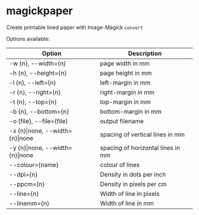 # magickpaper

Create printable lined paper with Image-Magick `convert`

Options available:

| Option                            | Description                       |
|-----------------------------------|-----------------------------------|
| -w {n}, --width={n}               | page width in mm                  |
| -h {n}, --height={n}              | page height in mm                 |
|  -l {n}, --left={n}               | left-margin in mm                 |
|  -r {n}, --right={n}              | right-margin in mm                |
|  -t {n}, --top={n}                | top-margin in mm                  |
|  -b {n}, --bottom={n}             | bottom-margin in mm               |
|  -o {file}, --file={file}         | output filename                   |
|  -x {n}\|none, --width={n}\|none  | spacing of vertical lines in mm   |
|  -y {n}\|none, --width={n}\|none  | spacing of horizontal lines in mm |
| --colour={name}                   | colour of lines                   |
|  --dpi={n}                        | Density in dots per inch          |
|  --ppcm={n}                       | Density in pixels per cm          |
|  --line={n}                       | Width of line in pixels           |
|  --linemm={n}                     | Width of line in mm               |
